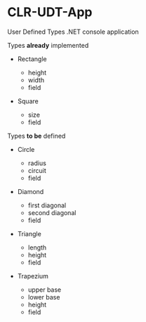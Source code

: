 # CLR-UDT-App
User Defined Types .NET console application

Types **already** implemented
* Rectangle
  - height
  - width
  - field

* Square
  - size
  - field

Types **to be** defined
* Circle
  - radius
  - circuit
  - field

* Diamond
  - first diagonal
  - second diagonal
  - field

* Triangle
  - length
  - height
  - field

* Trapezium
  - upper base
  - lower base
  - height
  - field
